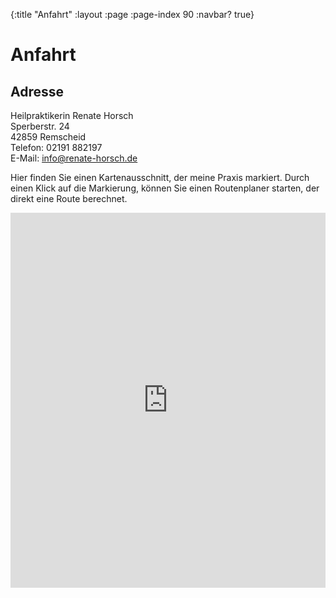 {:title "Anfahrt"
 :layout :page
 :page-index 90
 :navbar? true}

# Anfahrt

## Adresse
Heilpraktikerin Renate Horsch  
Sperberstr. 24  
42859 Remscheid  
Telefon: 02191 882197  
E-Mail: info@renate-horsch.de

Hier finden Sie einen Kartenausschnitt, der meine Praxis markiert. Durch einen
Klick auf die Markierung, können Sie einen Routenplaner starten, der direkt eine
Route berechnet.

<iframe width="100%" height="600" src="http://maps.google.de/maps?hl=de&q=Sperberstr. 24, 42859 Remscheid+(Praxis für klassische Homöopathie)&ie=UTF8&t=&z=17&iwloc=Praxis für klassische Homöopathie&output=embed" frameborder="0" scrolling="no" marginheight="0" marginwidth="0" ><a href="http://www.maps-generator.de/" title="Google Maps für Ihre Homepage"></a></iframe>
